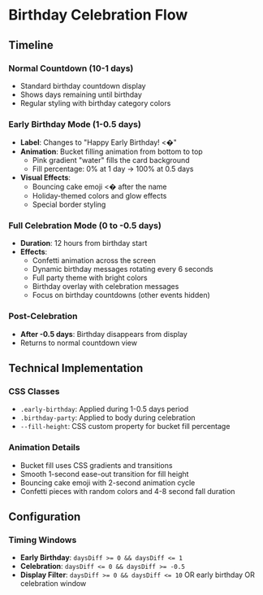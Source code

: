# Birthday Celebration Flow

## Timeline

### Normal Countdown (10-1 days)
- Standard birthday countdown display
- Shows days remaining until birthday
- Regular styling with birthday category colors

### Early Birthday Mode (1-0.5 days)
- **Label**: Changes to "Happy Early Birthday! <�"
- **Animation**: Bucket filling animation from bottom to top
  - Pink gradient "water" fills the card background
  - Fill percentage: 0% at 1 day → 100% at 0.5 days
- **Visual Effects**:
  - Bouncing cake emoji <� after the name
  - Holiday-themed colors and glow effects
  - Special border styling

### Full Celebration Mode (0 to -0.5 days)
- **Duration**: 12 hours from birthday start
- **Effects**:
  - Confetti animation across the screen
  - Dynamic birthday messages rotating every 6 seconds
  - Full party theme with bright colors
  - Birthday overlay with celebration messages
  - Focus on birthday countdowns (other events hidden)

### Post-Celebration
- **After -0.5 days**: Birthday disappears from display
- Returns to normal countdown view

## Technical Implementation

### CSS Classes
- `.early-birthday`: Applied during 1-0.5 days period
- `.birthday-party`: Applied to body during celebration
- `--fill-height`: CSS custom property for bucket fill percentage

### Animation Details
- Bucket fill uses CSS gradients and transitions
- Smooth 1-second ease-out transition for fill height
- Bouncing cake emoji with 2-second animation cycle
- Confetti pieces with random colors and 4-8 second fall duration

## Configuration

### Timing Windows
- **Early Birthday**: `daysDiff >= 0 && daysDiff <= 1`
- **Celebration**: `daysDiff <= 0 && daysDiff >= -0.5`
- **Display Filter**: `daysDiff >= 0 && daysDiff <= 10` OR early birthday OR celebration window